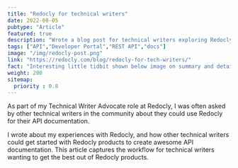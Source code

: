 ```yaml
---
title: "Redocly for technical writers"
date: 2022-08-05
pubtype: "Article"
featured: true
description: "Wrote a blog post for technical writers exploring Redocly for their API documentation."
tags: ["API","Developer Portal","REST API","docs"]
image: "/img/redocly-post.png"
link: "https://redocly.com/blog/redocly-for-tech-writers/"
fact: "Interesting little tidbit shown below image on summary and detail page"
weight: 200
sitemap:
  priority : 0.8
---
```


As part of my Technical Writer Advocate role at Redocly, I was often asked by other technical writers in the community about they could use Redocly for their API documentation.

I wrote about my experiences with Redocly, and how other technical writers could get started with Redocly products to create awesome API documentation. This article captures the workflow for technical writers wanting to get the best out of Redocly products.
